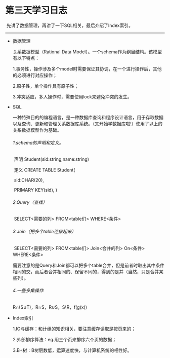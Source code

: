 # 第三天学习日志

​	先讲了数据管理，再讲了一下SQL相关，最后介绍了Index索引。

---

* 数据管理

  关系数据模型（Rational Data Model）。一个schema作为纲目结构。该模型有以下特点：

  1.事务性，操作涉及多个model时需要保证其协调，在一个进行操作后，其他的必须进行对应操作；

  2.原子性，单个操作具有原子性；

  3.冲突适应，多人操作时，需要使用lock来避免冲突的发生。

* SQL

  一种特殊目的的编程语言，是一种数据库查询和程序设计语言，用于存取数据以及查询、更新和管理关系数据库系统。（又开始学数据库啦!）使用了以上的关系数据模型作为基础。

  ###### 1.schema的声明和定义。

  ​	声明 	Student(sid:string,name:string)

  ​	定义	 CREATE TABLE Student(

  ​					sid:CHAR(20),

  ​					PRIMARY KEY(sid),     )

  ###### 2.Query（查找） 

  ​	SELECT<需要的列>	FROM<table们>	WHERE<条件>

  ###### 3.Join（把多个table连接起来） 

  ​	SELECT<需要的列>	FROM<table们>	Join<合并的列>	On<条件>	WHERE<条件>

  ​	需要注意的是Query和Join都可以把多个table合并，但是前者时取出其中条件相同的交，而后者合并相同的、保留不同的，得到的是并（当然，只是合并某些列）。

  ###### 4.一些多集操作

   	R∩(S∪T)，R∩S，R∪S，S\R，f(g(x))

* Index索引

  1.IO与缓存：和计组的知识相关，要注意缓存读取是按页来的；

  2.外部排序算法：eg.用三个页来排序六个页的数据；

  3.B+树：B树层数低，运算速度快，与计算机系统的相性好。
